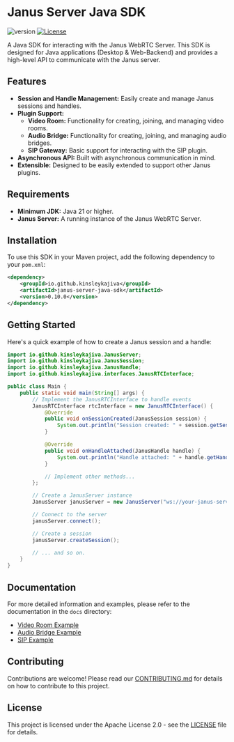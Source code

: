 # Janus Server Java SDK

![version](https://img.shields.io/badge/version-0.10.0-blue)
[![License](https://img.shields.io/badge/License-Apache%202.0-blue.svg)](https://opensource.org/licenses/Apache-2.0)

A Java SDK for interacting with the Janus WebRTC Server. This SDK is designed for Java applications (Desktop & Web-Backend) and provides a high-level API to communicate with the Janus server.

## Features

*   **Session and Handle Management:** Easily create and manage Janus sessions and handles.
*   **Plugin Support:**
    *   **Video Room:** Functionality for creating, joining, and managing video rooms.
    *   **Audio Bridge:** Functionality for creating, joining, and managing audio bridges.
    *   **SIP Gateway:** Basic support for interacting with the SIP plugin.
*   **Asynchronous API:** Built with asynchronous communication in mind.
*   **Extensible:** Designed to be easily extended to support other Janus plugins.

## Requirements

*   **Minimum JDK:** Java 21 or higher.
*   **Janus Server:** A running instance of the Janus WebRTC Server.

## Installation

To use this SDK in your Maven project, add the following dependency to your `pom.xml`:

```xml
<dependency>
    <groupId>io.github.kinsleykajiva</groupId>
    <artifactId>janus-server-java-sdk</artifactId>
    <version>0.10.0</version>
</dependency>
```

## Getting Started

Here's a quick example of how to create a Janus session and a handle:

```java
import io.github.kinsleykajiva.JanusServer;
import io.github.kinsleykajiva.JanusSession;
import io.github.kinsleykajiva.JanusHandle;
import io.github.kinsleykajiva.interfaces.JanusRTCInterface;

public class Main {
    public static void main(String[] args) {
        // Implement the JanusRTCInterface to handle events
        JanusRTCInterface rtcInterface = new JanusRTCInterface() {
            @Override
            public void onSessionCreated(JanusSession session) {
                System.out.println("Session created: " + session.getSessionId());
            }

            @Override
            public void onHandleAttached(JanusHandle handle) {
                System.out.println("Handle attached: " + handle.getHandleId());
            }

            // Implement other methods...
        };

        // Create a JanusServer instance
        JanusServer janusServer = new JanusServer("ws://your-janus-server:8188", rtcInterface);

        // Connect to the server
        janusServer.connect();

        // Create a session
        janusServer.createSession();

        // ... and so on.
    }
}
```

## Documentation

For more detailed information and examples, please refer to the documentation in the `docs` directory:

*   [Video Room Example](./docs/videoRoomExamples.md)
*   [Audio Bridge Example](./docs/AudioBridgeExample.md)
*   [SIP Example](./docs/SipExample.md)

## Contributing

Contributions are welcome! Please read our [CONTRIBUTING.md](CONTRIBUTING.md) for details on how to contribute to this project.

## License

This project is licensed under the Apache License 2.0 - see the [LICENSE](LICENSE) file for details.
